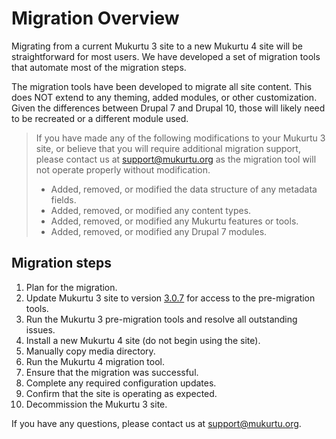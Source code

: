 # Migration Overview

Migrating from a current Mukurtu 3 site to a new Mukurtu 4 site will be straightforward for most users. We have developed a set of migration tools that automate most of the migration steps.

The migration tools have been developed to migrate all site content. This does NOT extend to any theming, added modules, or other customization. Given the differences between Drupal 7 and Drupal 10, those will likely need to be recreated or a different module used.

> If you have made any of the following modifications to your Mukurtu 3 site, or believe that you will require additional migration support, please contact us at [support@mukurtu.org](mailto:support@mukurtu.org?subject=Mukurtu%204%20migration%20support) as the migration tool will not operate properly without modification.
> - Added, removed, or modified the data structure of any metadata fields.
> - Added, removed, or modified any content types.
> - Added, removed, or modified any Mukurtu features or tools.
> - Added, removed, or modified any Drupal 7 modules.

## Migration steps

1) Plan for the migration.
2) Update Mukurtu 3 site to version [3.0.7](https://github.com/MukurtuCMS/mukurtucms/releases/tag/3.0.7) for access to the pre-migration tools.
3) Run the Mukurtu 3 pre-migration tools and resolve all outstanding issues.
4) Install a new Mukurtu 4 site (do not begin using the site).
5) Manually copy media directory.
6) Run the Mukurtu 4 migration tool.
7) Ensure that the migration was successful.
8) Complete any required configuration updates.
9) Confirm that the site is operating as expected.
10) Decommission the Mukurtu 3 site.

If you have any questions, please contact us at [support@mukurtu.org](mailto:support@mukurtu.org?subject=Mukurtu%204%20migration%20support).


